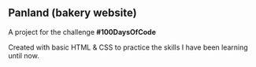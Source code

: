 ## Panland (bakery website)
A project for the challenge **#100DaysOfCode**

Created with basic HTML & CSS to practice the skills I have been learning until now.